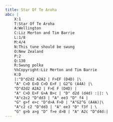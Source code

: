```yaml
---
title: Star Of Te Aroha
abc: |
    X:1
    T:Star Of Te Aroha
    A:Wellington
    C:Liz Merton and Tim Barrie
    L:1/8
    M:4/4
    N:This tune should be swung
    O:New Zealand
    P:2
    Q:130
    R:Swung polka
    %%Copyright:Liz Merton and Tim Barrie
    K:D
    |:"D"d2d2 A2A2 | F>EF (D4D) |\
    "A" C>D E>D C>D E>F | G2^G (A4A) |\
    "D"d2d2 A2A2 | F>E F (D4D) |
    "A" C>D E>F G>A B>c | "D" d2d (d4d) :||: \
    "A"c2c2 "D"dd3 | "A" ee3 "D" f4 |
    "G" g>f e>c "D"d>A F>D | "A"G2^G (A4A)|\
    "A"c2 c2 "D"dd3 | "A" ee3 "D" f3f | \
    "G" g>b a>g "D" f>e d>B | "A" A2c "D"d4d:|
---
```

